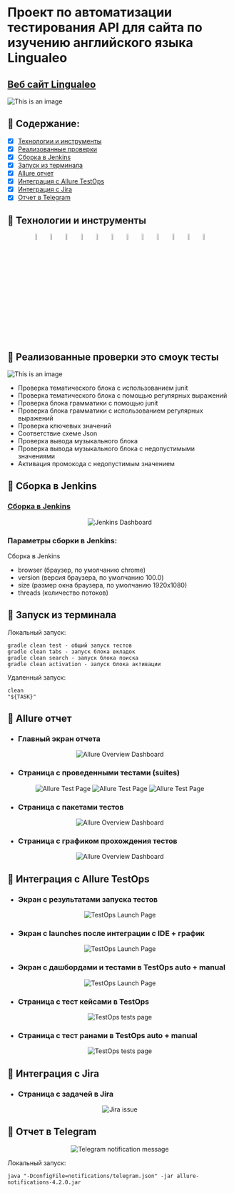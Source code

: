 # Проект по автоматизации тестирования API для сайта по изучению английского языка Lingualeo
## <a target="_blank" href="https://lingualeo.com/ru">Веб сайт Lingualeo</a>

![This is an image](https://i.imgur.com/htHScLw.png)

## :rocket: Содержание:

- [x] <a href="#rocket-технологии-и-инструменты">Технологии и инструменты</a>
- [x] <a href="#rocket-реализованные-проверки">Реализованные проверки</a>
- [x] <a href="#rocket-сборка-в-Jenkins">Сборка в Jenkins</a>
- [x] <a href="#rocket-запуск-из-терминала">Запуск из терминала</a>
- [x] <a href="#rocket-allure-отчет">Allure отчет</a>
- [x] <a href="#rocket-интеграция-с-allure-testops">Интеграция с Allure TestOps</a>
- [x] <a href="#rocket-интеграция-с-jira">Интеграция с Jira</a>
- [x] <a href="#rocket-отчет-в-telegram">Отчет в Telegram</a>

## :rocket: Технологии и инструменты
<p align="center">
<img width="6%" title="IntelliJ IDEA" src="images/logo/Intelij_IDEA.svg">
<img width="6%" title="Java" src="images/logo/Java.svg">
<img width="6%" title="Allure Report" src="images/logo/Allure_Report.svg">
<img width="6%" title="JUnit5" src="images/logo/JUnit5.svg">
<img width="6%" title="AllureTestOps" src="images/logo/AllureTestOps.svg">
<img width="6%" title="Git" src="images/logo/Git.svg">
<img width="6%" title="RestAssured" src="images/logo/RestAssured.svg">
<img width="6%" title="Jira" src="images/logo/Jira.svg">
<img width="6%" title="Gradle" src="images/logo/Gradle.svg">
<img width="6%" title="GitHub" src="images/logo/GitHub.svg">
<img width="6%" title="Jenkins" src="images/logo/Jenkins.svg">
<img width="6%" title="Telegram" src="images/logo/Telegram.svg">
</p>

## :rocket: Реализованные проверки это смоук тесты
![This is an image](https://i.imgur.com/Dd62Cq5.png)
- Проверка тематического блока с использованием junit 
- Проверка тематического блока с помощью регулярных выражений 
- Проверка блока грамматики с помощью junit 
- Проверка блока грамматики с использованием регулярных выражений 
- Проверка ключевых значений 
- Соответствие схеме Json 
- Проверка вывода музыкального блока 
- Проверка вывода музыкального блока с недопустимыми значениями 
- Активация промокода с недопустимым значением

## :rocket: Сборка в Jenkins
### <a target="_blank" href="https://jenkins.autotests.cloud/job/AUTO-Rustam/">Сборка в Jenkins</a>
<p align="center">
<img title="Jenkins Dashboard" src="images/screenshots/jenkins_dashboard.png">
</p>

### Параметры сборки в Jenkins:
Сборка в Jenkins

- browser (браузер, по умолчанию chrome)
- version (версия браузера, по умолчанию 100.0)
- size (размер окна браузера, по умолчанию 1920x1080)
- threads (количество потоков)

## :rocket: Запуск из терминала
Локальный запуск:
```
gradle clean test - общий запуск тестов
gradle clean tabs - запуск блока вкладок
gradle clean search - запуск блока поиска
gradle clean activation - запуск блока активации
```

Удаленный запуск:
```
clean
"${TASK}"
```

## :rocket: Allure отчет
- ### Главный экран отчета
<p align="center">
<img title="Allure Overview Dashboard" src="images/screenshots/report_main_page.png">
</p>

- ### Страница с проведенными тестами (suites)
<p align="center">
<img title="Allure Test Page" src="images/screenshots/allure_suites_1.png">
<img title="Allure Test Page" src="images/screenshots/allure_suites_2.png">
<img title="Allure Test Page" src="images/screenshots/allure_suites_3.png">
</p>

- ### Страница с пакетами тестов
<p align="center">
<img title="Allure Overview Dashboard" src="images/screenshots/allure_packages.png">
</p>

- ### Страница с графиком прохождения тестов
<p align="center">
<img title="Allure Overview Dashboard" src="images/screenshots/allure_schedule.png">
</p>

## :rocket: Интеграция с Allure TestOps
- ### Экран с результатами запуска тестов
<p align="center">
<img title="TestOps Launch Page" src="images/screenshots/test_results_ATO.png">
</p>

- ### Экран с launches после интеграции с IDE + график
<p align="center">
<img title="TestOps Launch Page" src="images/screenshots/launches_ATO.png">
</p>

- ### Экран с дашбордами и тестами в TestOps auto + manual
<p align="center">
<img title="TestOps Launch Page" src="images/screenshots/dashboards_ATO.png">
</p>

- ### Страница с тест кейсами в TestOps
<p align="center">
<img title="TestOps tests page" src="images/screenshots/test_cases_ATO.png">
</p>

- ### Страница с тест ранами в TestOps auto + manual
<p align="center">
<img title="TestOps tests page" src="images/screenshots/test_runs_ATO.png">
</p>

## :rocket: Интеграция с Jira
- ### Страница с задачей в Jira
<p align="center">
<img title="Jira issue" src="images/screenshots/jira_task.png">
</p>

## :rocket: Отчет в Telegram
<p align="center">
<img title="Telegram notification message" src="images/screenshots/telegram_report.png">
</p>

Локальный запуск:
```
java "-DconfigFile=notifications/telegram.json" -jar allure-notifications-4.2.0.jar

```



